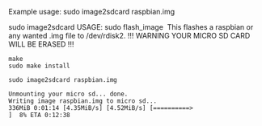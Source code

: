 Example usage:
sudo image2sdcard raspbian.img

sudo image2sdcard
USAGE: sudo flash_image <img file> 
       This flashes a raspbian or any wanted .img file to /dev/rdisk2.
			!!! WARNING YOUR MICRO SD CARD WILL BE ERASED !!! 
			
```
make
sudo make install

sudo image2sdcard raspbian.img 

Unmounting your micro sd... done.
Writing image raspbian.img to micro sd...
336MiB 0:01:14 [4.35MiB/s] [4.52MiB/s] [==========>                                                                                          ]  8% ETA 0:12:38

```


